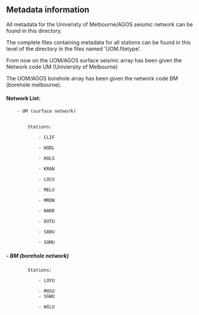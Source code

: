 ## Metadata information

All metadata for the Univeristy of Melbourne/AGOS seismic network can be found in this directory.


The complete files containing metadata for all stations can be found in this level of the directory in the files named 'UOM.filetype'.



From now on the UOM/AGOS surface seismic array has been given the Network code UM (Univiersity of Melbourne)

The UOM/AGOS borehole array has been given the network code BM (borehole melbourne).




#### Network List: 

	
		- UM (surface network)
		
		
			Stations: 
                
				- CLIF
		
				- HODL 
		
				- HOLS
		
				- KRAN
		
				- LOCU
		
				- MELU
		
				- MRDN
		
				- NARR
		
				- OUTU
	
				- S88U
		
				- SOMU

	

#####		- BM (borehole network)

		
			Stations:
		
				- LOYU

				- MOSU
				- SGWU

				- WILU
